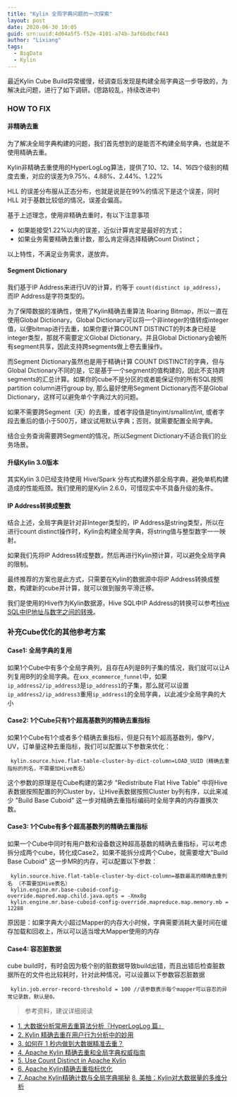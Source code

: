 ```yaml
---
title: "Kylin 全局字典问题的一次探索"
layout: post
date: 2020-06-30 10:05
guid: urn:uuid:4d04a5f5-f52e-4101-a74b-3af6bdbcf443
author: "Lixiang"
tags:
  - BigData
  - Kylin
---
```


最近Kylin Cube Build异常缓慢，经调查后发现是构建全局字典这一步导致的，为解决此问题，进行了如下调研。(思路较乱，持续改进中)

### HOW TO FIX

#### 非精确去重
为了解决全局字典构建的问题，我们首先想到的是能否不构建全局字典，也就是不使用精确去重。

Kylin非精确去重使用的HyperLogLog算法，提供了10、12、14、16四个级别的精度去重，对应的误差为9.75%、4.88%、2.44%、1.22%

HLL 的误差分布服从正态分布，也就是说是在99%的情况下是这个误差，同时 HLL 对于基数比较低的情况，误差会偏高。

基于上述理念，使用非精确去重时，有以下注意事项

- 如果能接受1.22%以内的误差，近似计算肯定是最好的方式；
- 如果业务需要精确去重计数，那么肯定得选择精确Count Distinct；

以上特性，不满足业务需求，遂放弃。

#### Segment Dictionary
我们基于IP Address来进行UV的计算，约等于 `count(distinct ip_address)`，而IP Address是字符类型的。

为了保障数据的准确性，使用了Kylin精确去重算法 Roaring Bitmap，所以一直在使用Global Dictionary。Global Dictionary可以将一个非integer的值转成integer值，以便bitmap进行去重，如果你要计算COUNT DISTINCT的列本身已经是integer类型，那就不需要定义Global Dictionary。并且Global Dictionary会被所有segment共享，因此支持跨segments做上卷去重操作。

而Segment Dictionary虽然也是用于精确计算 COUNT DISTINCT的字典，但与Global Dictionary不同的是，它是基于一个segment的值构建的，因此不支持跨segments的汇总计算。如果你的cube不是分区的或者能保证你的所有SQL按照partition column进行group by, 那么最好使用Segment Dictionary而不是Global Dictionary，这样可以避免单个字典过大的问题。

如果不需要跨Segment（天）的去重，或者字段值是tinyint/smallint/int, 或者字段去重后的值小于500万，建议试用默认字典；否则，就需要配置全局字典。

结合业务查询需要跨Segment的情况，所以Segment Dictionary不适合我们的业务场景。

#### 升级Kylin 3.0版本

其实Kylin 3.0已经支持使用 Hive/Spark 分布式构建外部全局字典，避免单机构建造成的性能瓶颈。我们使用的是Kylin 2.6.0，可惜现实中不具备升级的条件。


#### IP Address转换成整数
结合上述，全局字典是针对非Integer类型的，IP Address是string类型，所以在进行count distinct操作时，Kylin会构建全局字典，将string值与整型数字一一映射。

如果我们先将IP Address转成整数，然后再进行Kylin预计算，可以避免全局字典的限制。

最终推荐的方案也是此方式，只需要在Kylin的数据源中将IP Address转换成整数，构建新的cube并计算，就可以做到服务平滑迁移。

我们是使用的Hive作为Kylin数据源，Hive SQL中IP Address的转换可以参考[Hive SQL中IP地址与数字之间的转换](https://www.vzhima.com/2020/06/24/hive-sql-convert-ip-address-to-integer.html)。

### 补充Cube优化的其他参考方案

#### Case1: 全局字典的复用

如果1个Cube中有多个全局字典列，且存在A列是B列子集的情况，我们就可以让A列复用B列的全局字典。在`xxx_ecommerce_funnel`中，如果`ip_address2/ip_address3`是`ip_address1`的子集，那么就可以设置`ip_address2/ip_address3`重用`ip_address1`的全局字典，以此减少全局字典的大小

#### Case2: 1个Cube只有1个超高基数列的精确去重指标

如果1个Cube有1个或者多个精确去重指标，但是只有1个超高基数列，像PV，UV，订单量这种去重指标，我们可以配置以下参数来优化：

```shell
 kylin.source.hive.flat-table-cluster-by-dict-column=LOAD_UUID（精确去重指标的列名，不需要加Hive表名）
```
这个参数的原理是在Cube构建的第2步 "Redistribute Flat Hive Table" 中将Hive表数据按照配置的列Cluster by，让Hive表数据按照Cluster by列有序，以此来减少 "Build Base Cuboid" 这一步对精确去重指标编码时全局字典的内存置换次数。

#### Case3: 1个Cube有多个超高基数列的精确去重指标

如果一个Cube中同时有用户数和设备数这种超高基数的精确去重指标，可以考虑拆分成两个cube，转化成Case2，如果不能拆分成两个Cube，就需要增大"Build Base Cuboid" 这一步MR的内存，可以配置以下参数：

```shell
 kylin.source.hive.flat-table-cluster-by-dict-column=基数最高的精确去重列名 （不需要加Hive表名）
 kylin.engine.mr.base-cuboid-config-override.mapred.map.child.java.opts = -Xmx8g
 kylin.engine.mr.base-cuboid-config-override.mapreduce.map.memory.mb = 12288
```
原因是：如果字典大小超过Mapper的内存大小时候，字典需要消耗大量时间在缓存加载和回收上，所以可以适当增大Mapper使用的内存

#### Case4: 容忍脏数据
cube build时，有时会因为极个别的脏数据导致build出错，而且出错后检查脏数据所在的文件也比较耗时，针对此种情况，可以设置以下参数容忍脏数据

```shell
 kylin.job.error-record-threshold = 100 //该参数表示每个mapper可以容忍的异常记录数，默认是0。
```

> 参考资料，建议详细阅读
- [1. 大数据分析常用去重算法分析『HyperLogLog 篇』](https://kyligence.io/zh/blog/count-distinct-hyperloglog/)
- [2. Kylin 精确去重在用户行为分析中的妙用](https://kyligence.io/zh/blog/apache-kylin-count-distinct-application-in-user-behavior-analysis/)
- [3. 如何在 1 秒内做到大数据精准去重？](https://kyligence.io/zh/blog/apache-kylin-count-distinct/)
- [4. Apache Kylin 精确去重和全局字典权威指南](https://blog.bcmeng.com/post/kylin-distinct-count-global-dict.html)
- [5. Use Count Distinct in Apache Kylin](https://kylin.apache.org/blog/2016/08/01/count-distinct-in-kylin/)
- [6. Apache Kylin精确去重指标优化](https://hexiaoqiao.github.io/blog/2017/01/18/exact-count-optimization-of-apache-kylin/)
- [7. Apache Kylin精确计数与全局字典揭秘](https://hexiaoqiao.github.io/blog/2016/11/27/exact-count-and-global-dictionary-of-apache-kylin/)
[8. 美柚：Kylin对大数据量的多维分析](http://tech.meiyou.com/?p=97)
